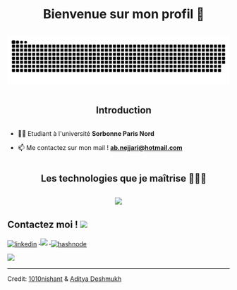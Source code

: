 <div id="user-content-toc">
  <ul align="center">
    <summary><h1 style="display: inline-block">Bienvenue sur mon profil 👋 </h1></summary>
  </ul>
</div>


<!--- snake -->
<div dir="auto" align="center">
  <a href="https://github.com/AbdenourN" rel="nofollow">
<img src="https://github.com/1999AZZAR/1999AZZAR/raw/readme/resources/grid-snake.svg" alt="snake" style="max-width: 100%;">
  </a>
</div>

<!--h2 without bottom border-->
<div id="user-content-toc">
  <ul align="center">
    <summary><h2 style="display: inline-block">Introduction</h2></summary>
  </ul>
</div>


<!--Intro start-->

- 👨‍🎓 Etudiant à l'université **Sorbonne Paris Nord**

- 📫 Me contactez sur mon mail ! **ab.nejjari@hotmail.com**

<!--Intro end-->

<!--h1 without bottom border-->
<div id="user-content-toc">
  <ul align="center">
    <summary><h2 style="display: inline-block">Les technologies que je maîtrise 👨🏻‍💻</h2></summary>
  </ul>
</div>
<!--tech stack icons-->
<p align="center">
  <a href="https://skillicons.dev">
    <img src="https://skillicons.dev/icons?i=html,css,php,py,java,js,jquery,react,nodejs,spring,bootstrap,c,powershell,postgresql,mysql,bash,linux,discord,bots,selenium,gherkin,docker,jenkins,github,git,idea,vscode,eclipse,figma,ps&perline=14" />
  </a>
</p>



<h2> Contactez moi ! <img src='https://raw.githubusercontent.com/ShahriarShafin/ShahriarShafin/main/Assets/handshake.gif' width="100px"> </h2>

<a href = 'https://www.linkedin.com/in/abdenour-nejjari-57a4ba254/'><img align="middle" src="https://user-images.githubusercontent.com/88904952/234979284-68c11d7f-1acc-4f0c-ac78-044e1037d7b0.png" alt="linkedin" height="50" width="50" style="max-width: 100%;"></a>‎ ‎ ‎‎ <a href = 'https://github.com/AbdenourN'> <img width = '32px' align= 'center' src="https://raw.githubusercontent.com/rahulbanerjee26/githubAboutMeGenerator/main/icons/github.svg"/></a> ‎ ‎ ‎ <a href = 'https://abdenourn.github.io/Abdenour-Portfolio/'> <img align="middle" src="https://user-images.githubusercontent.com/88904952/234982196-562aea17-5532-4550-8c08-1c7cb994a541.png" alt="hashnode" height="50" width="50" style="max-width: 100%;"></a>


<a href="https://visitcount.itsvg.in">
  <img src="https://visitcount.itsvg.in/api?id=AbdenourN&label=Profile%20Views&color=0&icon=3&pretty=false" />
</a>


----------------------------------------------------------------------
Credit: [1010nishant](https://github.com/1010nishant) & [Aditya Deshmukh](https://github.com/Aditya664)

